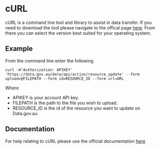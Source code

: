 # cURL
cURL is a command line tool and library to assist in data transfer. If you need to download the tool please navigate to the offical page [here](https://docs.microsoft.com/en-us/powershell/). From there you can select the version best suited for your operating system.

## Example
From the command line enter the following
```
curl -H'Authorization: APIKEY' 'https://data.gov.au/data/api/action/resource_update' --form upload=@FILEPATH --form id=RESOURCE_ID --form url=URL
```
Where 
* APIKEY is your account API key.
* FILEPATH is the path to the file you wish to upload.
* RESOURCE_ID is the id of the resource you want to update on Data.gov.au.

## Documentation
For help relating to cURL please use the official documentation [here](https://curl.se/docs/)